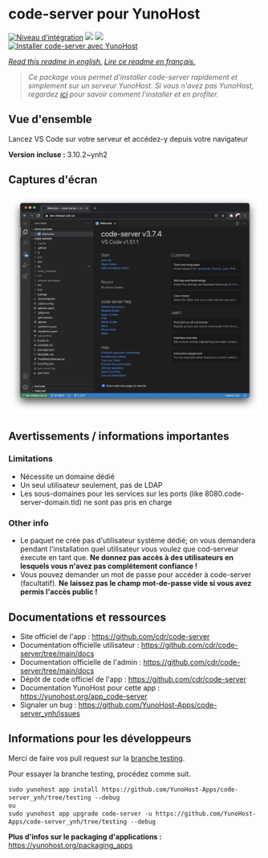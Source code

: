 # code-server pour YunoHost

[![Niveau d'intégration](https://dash.yunohost.org/integration/code-server.svg)](https://dash.yunohost.org/appci/app/code-server) ![](https://ci-apps.yunohost.org/ci/badges/code-server.status.svg) ![](https://ci-apps.yunohost.org/ci/badges/code-server.maintain.svg)  
[![Installer code-server avec YunoHost](https://install-app.yunohost.org/install-with-yunohost.svg)](https://install-app.yunohost.org/?app=code-server)

*[Read this readme in english.](./README.md)*
*[Lire ce readme en français.](./README_fr.md)*

> *Ce package vous permet d'installer code-server rapidement et simplement sur un serveur YunoHost.
Si vous n'avez pas YunoHost, regardez [ici](https://yunohost.org/#/install) pour savoir comment l'installer et en profiter.*

## Vue d'ensemble

Lancez VS Code sur votre serveur et accédez-y depuis votre navigateur

**Version incluse :** 3.10.2~ynh2



## Captures d'écran

![](./doc/screenshots/screenshot.png)

## Avertissements / informations importantes

### Limitations

* Nécessite un domaine dédié
* Un seul utilisateur seulement, pas de LDAP
* Les sous-domaines pour les services sur les ports (like 8080.code-server-domain.tld) ne sont pas pris en charge

### Other info

* Le paquet ne crée pas d'utilisateur système dédié; on vous demandera pendant l'installation quel utilisateur vous voulez que cod-serveur éxecute en tant que. **Ne donnez pas accès à des utilisateurs en lesquels vous n'avez pas complètement confiance !**
* Vous pouvez demander un mot de passe pour accéder à code-server (facultatif). **Ne laissez pas le champ mot-de-passe vide si vous avez permis l'accès public !**

## Documentations et ressources

* Site officiel de l'app : https://github.com/cdr/code-server
* Documentation officielle utilisateur : https://github.com/cdr/code-server/tree/main/docs
* Documentation officielle de l'admin : https://github.com/cdr/code-server/tree/main/docs
* Dépôt de code officiel de l'app : https://github.com/cdr/code-server
* Documentation YunoHost pour cette app : https://yunohost.org/app_code-server
* Signaler un bug : https://github.com/YunoHost-Apps/code-server_ynh/issues

## Informations pour les développeurs

Merci de faire vos pull request sur la [branche testing](https://github.com/YunoHost-Apps/code-server_ynh/tree/testing).

Pour essayer la branche testing, procédez comme suit.
```
sudo yunohost app install https://github.com/YunoHost-Apps/code-server_ynh/tree/testing --debug
ou
sudo yunohost app upgrade code-server -u https://github.com/YunoHost-Apps/code-server_ynh/tree/testing --debug
```

**Plus d'infos sur le packaging d'applications :** https://yunohost.org/packaging_apps
